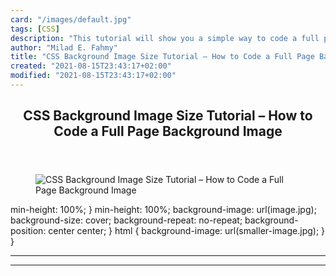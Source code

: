 ```yaml
---
card: "/images/default.jpg"
tags: [CSS]
description: "This tutorial will show you a simple way to code a full page "
author: "Milad E. Fahmy"
title: "CSS Background Image Size Tutorial – How to Code a Full Page Background Image"
created: "2021-08-15T23:43:17+02:00"
modified: "2021-08-15T23:43:17+02:00"
---
```

<div class="site-wrapper">
<main id="site-main" class="site-main outer">
<div class="inner">
<article class="post-full post tag-css tag-responsive-design tag-coding ">
<header class="post-full-header">
<h1 class="post-full-title">CSS Background Image Size Tutorial – How to Code a Full Page Background Image</h1>
</header>
<figure class="post-full-image">
<picture>
<source media="(max-width: 700px)" sizes="1px" srcset="data:image/gif;base64,R0lGODlhAQABAIAAAAAAAP///yH5BAEAAAAALAAAAAABAAEAAAIBRAA7 1w">
<source media="(min-width: 701px)" sizes="(max-width: 800px) 400px,
(max-width: 1170px) 700px,
1400px" srcset="/news/content/images/size/w300/2020/04/CSS-BG-Img-Tutorial.jpg 300w,
/news/content/images/size/w600/2020/04/CSS-BG-Img-Tutorial.jpg 600w,
/news/content/images/size/w1000/2020/04/CSS-BG-Img-Tutorial.jpg 1000w,
/news/content/images/size/w2000/2020/04/CSS-BG-Img-Tutorial.jpg 2000w">
<img onerror="this.style.display='none'" src="/news/content/images/size/w2000/2020/04/CSS-BG-Img-Tutorial.jpg" alt="CSS Background Image Size Tutorial – How to Code a Full Page Background Image">
</picture>
</figure>
<section class="post-full-content">
<div class="post-content">
min-height: 100%;
}</code></pre>
min-height: 100%;
background-image: url(image.jpg);
background-size: cover;
background-repeat: no-repeat;
background-position: center center;
}
</code></pre>
html {
background-image: url(smaller-image.jpg);
}
}
</code></pre>
</div>
<hr>
<hr>
</section>
</article>
</div>
</main>
</div>
<!-- Google Tag Manager (noscript) -->
<!-- End Google Tag Manager (noscript) -->
